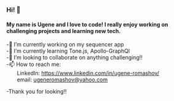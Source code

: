 ### Hi! 👋

<!--
**yromashov/yromashov** is a ✨ _special_ ✨ repository because its `README.md` (this file) appears on your GitHub profile.

Here are some ideas to get you started:

- 🔭 I’m currently working on ...
- 🌱 I’m currently learning ...
- 👯 I’m looking to collaborate on ...
- 🤔 I’m looking for help with ...
- 💬 Ask me about ...
- 📫 How to reach me: ...
- 😄 Pronouns: ...
- ⚡ Fun fact: ...
-->

#### My name is Ugene and I love to code!  I really enjoy working on challenging projects and learning new tech. 

-🔭 I’m currently working on my sequencer app
</br>-🌱 I’m currently learning Tone.js, Apollo-GraphQl
</br>-👯 I’m looking to collaborate on anything challenging!!
</br>-📫 How to reach me:
		</br>&nbsp;&nbsp;&nbsp;&nbsp;&nbsp;&nbsp;&nbsp;LinkedIn: https://www.linkedin.com/in/ugene-romashov/
		</br>&nbsp;&nbsp;&nbsp;&nbsp;&nbsp;&nbsp;&nbsp;email: ugeneromashov@yahoo.com 
    
   
    
-Thank you for looking!!
